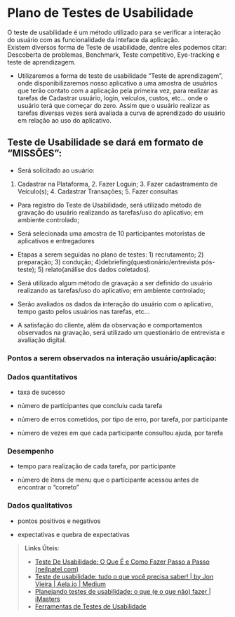 # Plano de Testes de Usabilidade




O teste de usabilidade é um método utilizado para se verificar  a interação  do usuário com as funcionalidade da inteface da aplicação.  
Existem diversos forma de Teste de usabilidade, dentre eles podemos citar: Descoberta de problemas, Benchmark, Teste competitivo,  Eye-tracking e teste de aprendizagem.

 
- Utilizaremos a forma de teste de usabilidade “Teste de aprendizagem”, onde disponibilizaremos nosso aplicativo a uma amostra de usuários que terão contato com a aplicação pela primeira vez, para realizar as tarefas de Cadastrar usuário, login, veículos, custos, etc... onde o usuário terá que começar do zero.
Assim que o usuário realizar as tarefas diversas vezes será avaliada a curva de aprendizado do usuário em relação ao uso do aplicativo.

##  Teste de Usabilidade se dará em formato de “MISSÕES”:

-  Será solicitado ao usuário:

1. Cadastrar na Plataforma,  2. Fazer Loguin;  3. Fazer cadastramento de Veículo(s);  4. Cadastrar Transações;   5. Fazer consultas

-  Para registro do Teste de Usabilidade, será utilizado  método de gravação do usuário realizando as tarefas/uso do aplicativo; em ambiente controlado;

- Será selecionada uma amostra de 10 participantes motoristas de aplicativos e entregadores
  
- Etapas a serem seguidas no plano de testes: 1) recrutamento;  2) preparação; 3) condução; 4)debriefing(questionário/entrevista pós-teste); 5) relato(análise dos dados coletados).

-  Será utilizado algum método de gravação a ser definido do usuário realizando as tarefas/uso do aplicativo; em ambiente controlado;

- Serão avaliados os dados da interação do usuário com o aplicativo, tempo gasto pelos usuários nas tarefas, etc...

- A satisfação do cliente, além da observação e comportamentos observados na gravação, será utilizado um questionário de entrevista e avaliação digital.


### Pontos a serem observados na interação usuário/aplicação:

 ### Dados quantitativos

- taxa de sucesso

- número de participantes que concluiu cada tarefa

- número de erros cometidos, por tipo de erro, por tarefa, por participante

- número de vezes em que cada participante consultou ajuda, por tarefa

### Desempenho

- tempo para realização de cada tarefa, por participante

- número de itens de menu que o participante acessou antes de encontrar o “correto”

### Dados qualitativos

- pontos positivos e negativos

- expectativas e quebra de expectativas



> **Links Úteis**:
> - [Teste De Usabilidade: O Que É e Como Fazer Passo a Passo (neilpatel.com)](https://neilpatel.com/br/blog/teste-de-usabilidade/)
> - [Teste de usabilidade: tudo o que você precisa saber! | by Jon Vieira | Aela.io | Medium](https://medium.com/aela/teste-de-usabilidade-o-que-voc%C3%AA-precisa-saber-39a36343d9a6/)
> - [Planejando testes de usabilidade: o que (e o que não) fazer | iMasters](https://imasters.com.br/design-ux/planejando-testes-de-usabilidade-o-que-e-o-que-nao-fazer/)
> - [Ferramentas de Testes de Usabilidade](https://www.usability.gov/how-to-and-tools/resources/templates.html)

